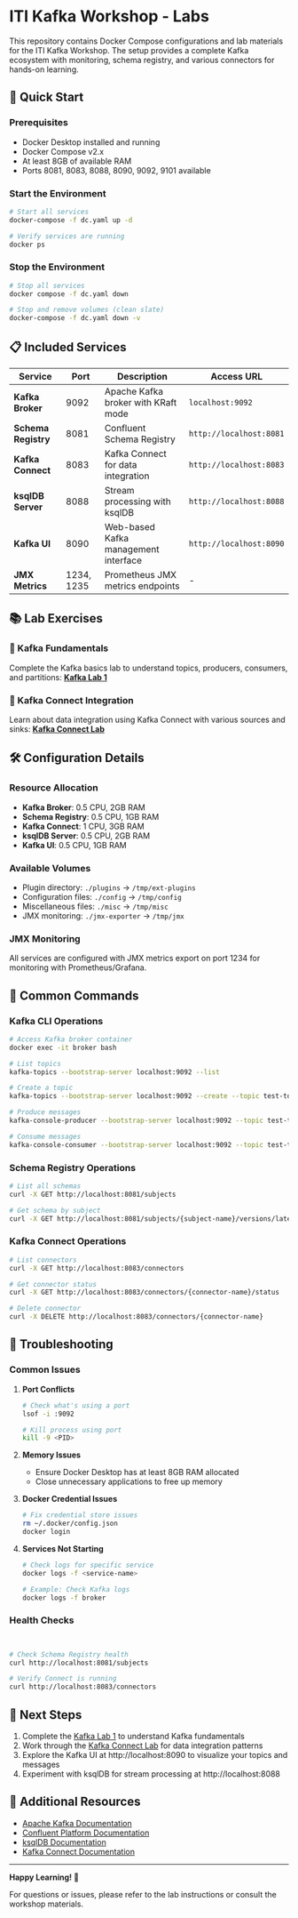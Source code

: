 # ITI Kafka Workshop - Labs

This repository contains Docker Compose configurations and lab materials for the ITI Kafka Workshop. The setup provides a complete Kafka ecosystem with monitoring, schema registry, and various connectors for hands-on learning.

## 🚀 Quick Start

### Prerequisites
- Docker Desktop installed and running
- Docker Compose v2.x
- At least 8GB of available RAM
- Ports 8081, 8083, 8088, 8090, 9092, 9101 available

### Start the Environment
```bash
# Start all services
docker-compose -f dc.yaml up -d

# Verify services are running
docker ps
```

### Stop the Environment
```bash
# Stop all services
docker compose -f dc.yaml down

# Stop and remove volumes (clean slate)
docker-compose -f dc.yaml down -v
```

## 📋 Included Services

| Service | Port | Description | Access URL |
|---------|------|-------------|------------|
| **Kafka Broker** | 9092 | Apache Kafka broker with KRaft mode | `localhost:9092` |
| **Schema Registry** | 8081 | Confluent Schema Registry | `http://localhost:8081` |
| **Kafka Connect** | 8083 | Kafka Connect for data integration | `http://localhost:8083` |
| **ksqlDB Server** | 8088 | Stream processing with ksqlDB | `http://localhost:8088` |
| **Kafka UI** | 8090 | Web-based Kafka management interface | `http://localhost:8090` |
| **JMX Metrics** | 1234, 1235 | Prometheus JMX metrics endpoints | - |

## 📚 Lab Exercises

### 🔗 Kafka Fundamentals
Complete the Kafka basics lab to understand topics, producers, consumers, and partitions:
**[Kafka Lab 1](https://www.notion.so/Kafka-Lab-1-1a7b50353295800e8dffe70de2569ea0?source=copy_link)**

### 🔌 Kafka Connect Integration
Learn about data integration using Kafka Connect with various sources and sinks:
**[Kafka Connect Lab](https://www.notion.so/Kafka-Connect-Lab-1acb5035329580d78754f6efe99aa340?source=copy_link)**

## 🛠️ Configuration Details

### Resource Allocation
- **Kafka Broker**: 0.5 CPU, 2GB RAM
- **Schema Registry**: 0.5 CPU, 1GB RAM
- **Kafka Connect**: 1 CPU, 3GB RAM
- **ksqlDB Server**: 0.5 CPU, 2GB RAM
- **Kafka UI**: 0.5 CPU, 1GB RAM

### Available Volumes
- Plugin directory: `./plugins` → `/tmp/ext-plugins`
- Configuration files: `./config` → `/tmp/config`
- Miscellaneous files: `./misc` → `/tmp/misc`
- JMX monitoring: `./jmx-exporter` → `/tmp/jmx`

### JMX Monitoring
All services are configured with JMX metrics export on port 1234 for monitoring with Prometheus/Grafana.

## 🔧 Common Commands

### Kafka CLI Operations
```bash
# Access Kafka broker container
docker exec -it broker bash

# List topics
kafka-topics --bootstrap-server localhost:9092 --list

# Create a topic
kafka-topics --bootstrap-server localhost:9092 --create --topic test-topic --partitions 3 --replication-factor 1

# Produce messages
kafka-console-producer --bootstrap-server localhost:9092 --topic test-topic

# Consume messages
kafka-console-consumer --bootstrap-server localhost:9092 --topic test-topic --from-beginning
```

### Schema Registry Operations
```bash
# List all schemas
curl -X GET http://localhost:8081/subjects

# Get schema by subject
curl -X GET http://localhost:8081/subjects/{subject-name}/versions/latest
```

### Kafka Connect Operations
```bash
# List connectors
curl -X GET http://localhost:8083/connectors

# Get connector status
curl -X GET http://localhost:8083/connectors/{connector-name}/status

# Delete connector
curl -X DELETE http://localhost:8083/connectors/{connector-name}
```

## 🐛 Troubleshooting

### Common Issues

1. **Port Conflicts**
   ```bash
   # Check what's using a port
   lsof -i :9092
   
   # Kill process using port
   kill -9 <PID>
   ```

2. **Memory Issues**
   - Ensure Docker Desktop has at least 8GB RAM allocated
   - Close unnecessary applications to free up memory

3. **Docker Credential Issues**
   ```bash
   # Fix credential store issues
   rm ~/.docker/config.json
   docker login
   ```

4. **Services Not Starting**
   ```bash
   # Check logs for specific service
   docker logs -f <service-name>
   
   # Example: Check Kafka logs
   docker logs -f broker
   ```

### Health Checks
```bash


# Check Schema Registry health
curl http://localhost:8081/subjects

# Verify Connect is running
curl http://localhost:8083/connectors
```

## 🎯 Next Steps

1. Complete the [Kafka Lab 1](https://www.notion.so/Kafka-Lab-1-1a7b50353295800e8dffe70de2569ea0?source=copy_link) to understand Kafka fundamentals
2. Work through the [Kafka Connect Lab](https://www.notion.so/Kafka-Connect-Lab-1acb5035329580d78754f6efe99aa340?source=copy_link) for data integration patterns
3. Explore the Kafka UI at http://localhost:8090 to visualize your topics and messages
4. Experiment with ksqlDB for stream processing at http://localhost:8088

## 📖 Additional Resources

- [Apache Kafka Documentation](https://kafka.apache.org/documentation/)
- [Confluent Platform Documentation](https://docs.confluent.io/)
- [ksqlDB Documentation](https://docs.ksqldb.io/)
- [Kafka Connect Documentation](https://docs.confluent.io/platform/current/connect/index.html)

---

**Happy Learning! 🎉**

For questions or issues, please refer to the lab instructions or consult the workshop materials.